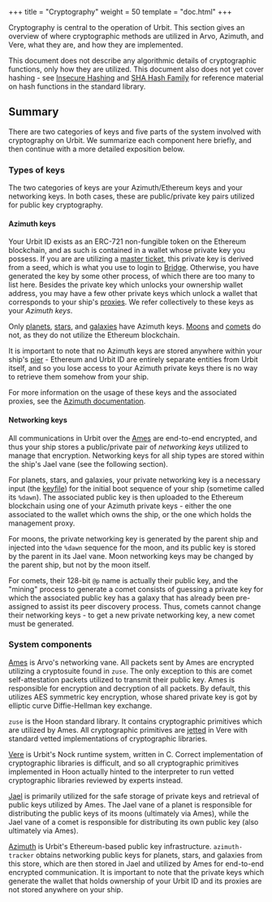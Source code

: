 +++
title = "Cryptography"
weight = 50
template = "doc.html"
+++

Cryptography is central to the operation of Urbit. This section gives an
overview of where cryptographic methods are utilized in Arvo, Azimuth, and Vere,
what they are, and how they are implemented.

This document does not describe any algorithmic details of cryptographic
functions, only how they are utilized. This document also does not yet cover
hashing - see [Insecure Hashing](@/docs/hoon/reference/stdlib/2e.md) and [SHA
Hash Family](@/docs/reference/stdlib/3d.md) for reference material on hash
functions in the standard library.

## Summary

There are two categories of keys and five parts of the system involved with
cryptography on Urbit. We summarize each component here briefly, and then
continue with a more detailed exposition below.

### Types of keys

The two categories of keys are your Azimuth/Ethereum keys and your networking
keys. In both cases, these are public/private key pairs utilized for public key
cryptography.

#### Azimuth keys

Your Urbit ID exists as an ERC-721 non-fungible token on the Ethereum
blockchain, and as such is contained in a wallet whose private key you possess.
If you are are utilizing a [master
ticket](@/docs/azimuth/azimuth.md#master-ticket), this private key is derived
from a seed, which is what you use to login to
[Bridge](@/docs/glossary/bridge.md). Otherwise, you have generated the key by
some other process, of which there are too many to list here. Besides the
private key which unlocks your ownership wallet address, you may have a few
other private keys which unlock a wallet that corresponds to your ship's
[proxies](@/docs/glossary/proxies.md). We refer collectively to these keys as
your _Azimuth keys_.

Only [planets](@/docs/glossary/planet.md), [stars](@/docs/glossary/star.md), and
[galaxies](@/docs/glossary/galaxy.md) have Azimuth keys.
[Moons](@/docs/glossary/moon.md) and [comets](@/docs/glossary/comet.md) do not,
as they do not utilize the Ethereum blockchain.

It is important to note that no Azimuth keys are stored anywhere within your
ship's [pier](@/docs/glossary/pier.md) - Ethereum and Urbit ID are entirely
separate entities from Urbit itself, and so you lose access to your Azimuth
private keys there is no way to retrieve them somehow from your ship.

For more information on the usage of these keys and the associated proxies, see
the [Azimuth documentation](@/docs/azimuth/azimuth.md).

#### Networking keys

All communications in Urbit over the [Ames](@/docs/glossary/ames.md) are
end-to-end encrypted, and thus your ship stores a public/private pair of
_networking keys_ utilized to manage that encryption. Networking keys for all
ship types are stored within the ship's Jael vane (see the following section).

For planets, stars, and galaxies, your private networking key is a
necessary input (the [keyfile](@/docs/glossary/keyfile.md)) for the initial boot
sequence of your ship (sometime called its `%dawn`). The associated public key
is then uploaded to the Ethereum blockchain using one of your Azimuth private
keys - either the one associated to the wallet which owns the ship, or the one
which holds the management proxy.

For moons, the private networking key is generated by the parent ship and
injected into the `%dawn` sequence for the moon, and its public key is stored by
the parent in its Jael vane. Moon networking keys may be changed by the parent
ship, but not by the moon itself.

For comets, their 128-bit `@p` name is actually their public key, and the
"mining" process to generate a comet consists of guessing a private key for
which the associated public key has a galaxy that has already been pre-assigned
to assist its peer discovery process. Thus, comets cannot change their
networking keys - to get a new private networking key, a new comet must be
generated.

### System components

[Ames](@/docs/arvo/ames/ames.md) is Arvo's networking vane. All packets sent by
Ames are encrypted utilizing a cryptosuite found in `zuse`. The only exception
to this are comet self-attestation packets utilized to transmit their public
key. Ames is responsible for encryption and decryption of all packets. By
default, this utilizes AES symmetric key encryption, whose shared private key is
got by elliptic curve Diffie-Hellman key exchange.

`zuse` is the Hoon standard library. It contains cryptographic primitives which
are utilized by Ames. All cryptographic primitives are
[jetted](@/docs/vere/jetting.md) in Vere with standard vetted implementations of
cryptographic libraries.

[Vere](@/docs/vere/_index.md) is Urbit's Nock runtime system, written in C.
Correct implementation of cryptographic libraries is difficult, and so all
cryptographic primitives implemented in Hoon actually hinted to the interpreter
to run vetted cryptographic libraries reviewed by experts instead.

[Jael](@/docs/arvo/jael/jael-api.md) is primarily utilized for the safe storage
of private keys and retrieval of public keys utilized by Ames. The Jael vane of
a planet is responsible for distributing the public keys of its moons
(ultimately via Ames), while the Jael vane of a comet is responsible for
distributing its own public key (also ultimately via Ames).

[Azimuth](@/docs/azimuth/_index.md) is Urbit's Ethereum-based public key
infrastructure. `azimuth-tracker` obtains networking public keys for planets,
stars, and galaxies from this store, which are then stored in Jael and utilized
by Ames for end-to-end encrypted communication. It is important to note that the
private keys which generate the wallet that holds ownership of your Urbit ID and
its proxies are not stored anywhere on your ship.



